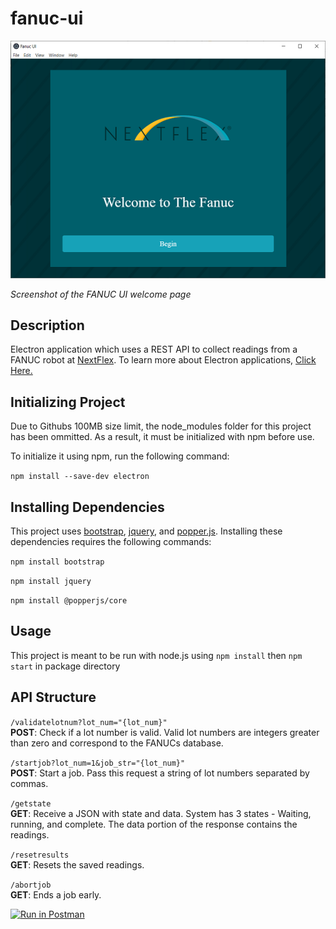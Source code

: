 # fanuc-ui

![fanuc ui](./img/fanuc_ui.png)

_Screenshot of the FANUC UI welcome page_

## Description

Electron application which uses a REST API to collect readings from a FANUC robot at [NextFlex](https://www.nextflex.us/).
To learn more about Electron applications, [Click Here.](https://www.electronjs.org/)

## Initializing Project

Due to Githubs 100MB size limit, the node_modules folder for this project has been ommitted.
As a result, it must be initialized with npm before use.

To initialize it using npm, run the following command:

`npm install --save-dev electron`

## Installing Dependencies

This project uses [bootstrap](https://getbootstrap.com/), [jquery](https://jquery.com/), and [popper.js](https://popper.js.org/). Installing these dependencies requires the following commands:

`npm install bootstrap`

`npm install jquery`

`npm install @popperjs/core`

## Usage

This project is meant to be run with node.js using `npm install` then `npm start` in package directory

## API Structure

`/validatelotnum?lot_num="{lot_num}"` \
**POST**: Check if a lot number is valid. Valid lot numbers are integers greater than zero and correspond to the FANUCs database.

`/startjob?lot_num=1&job_str="{lot_num}"` \
**POST**: Start a job. Pass this request a string of lot numbers separated by commas.

`/getstate` \
**GET**: Receive a JSON with state and data. System has 3 states - Waiting, running, and complete. The data portion of the response contains the readings.

`/resetresults` \
**GET**: Resets the saved readings.

`/abortjob` \
**GET**: Ends a job early.

[![Run in Postman](https://run.pstmn.io/button.svg)](https://app.getpostman.com/run-collection/a532935c49c0154e6b0b)
